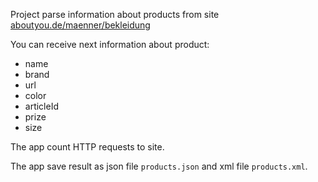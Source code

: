 Project parse information about products from site [aboutyou.de/maenner/bekleidung](https://www.aboutyou.de/maenner/bekleidung)

You can receive next information about product:
- name
- brand
- url
- color
- articleId
- prize
- size

The app count HTTP requests to site.

The app save result as json file <code>products.json</code> and xml file <code>products.xml</code>.